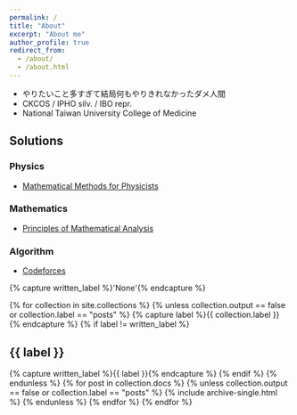 ```yaml
---
permalink: /
title: "About"
excerpt: "About me"
author_profile: true
redirect_from: 
  - /about/
  - /about.html
---
```


* やりたいこと多すぎて結局何もやりきれなかったダメ人間
* CKCOS / IPHO silv. / IBO repr.
* National Taiwan University College of Medicine

Solutions
------

### Physics

  * [Mathematical Methods for Physicists](https://hikarimusic2002.github.io/solutions)

### Mathematics

  * [Principles of Mathematical Analysis](https://hikarimusic2002.github.io/solutions)

### Algorithm

  *  [Codeforces](https://hikarimusic2002.github.io/solutions)



{% capture written_label %}'None'{% endcapture %}

{% for collection in site.collections %}
{% unless collection.output == false or collection.label == "posts" %}
  {% capture label %}{{ collection.label }}{% endcapture %}
  {% if label != written_label %}
  <h2>{{ label }}</h2>
  {% capture written_label %}{{ label }}{% endcapture %}
  {% endif %}
{% endunless %}
{% for post in collection.docs %}
  {% unless collection.output == false or collection.label == "posts" %}
  {% include archive-single.html %}
  {% endunless %}
{% endfor %}
{% endfor %}
